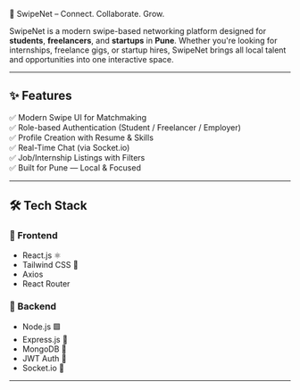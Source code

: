 🚀 SwipeNet – Connect. Collaborate. Grow.



SwipeNet is a modern swipe-based networking platform designed for **students**, **freelancers**, and **startups** in **Pune**. Whether you're looking for internships, freelance gigs, or startup hires, SwipeNet brings all local talent and opportunities into one interactive space.

---

## ✨ Features

✅ Modern Swipe UI for Matchmaking  
✅ Role-based Authentication (Student / Freelancer / Employer)  
✅ Profile Creation with Resume & Skills  
✅ Real-Time Chat (via Socket.io)  
✅ Job/Internship Listings with Filters  
✅ Built for Pune — Local & Focused  

---

## 🛠 Tech Stack

### 🔹 Frontend
- React.js ⚛️
- Tailwind CSS 💨
- Axios
- React Router

### 🔹 Backend
- Node.js 🟩
- Express.js 🚂
- MongoDB 🍃
- JWT Auth 🔐
- Socket.io 💬

---



